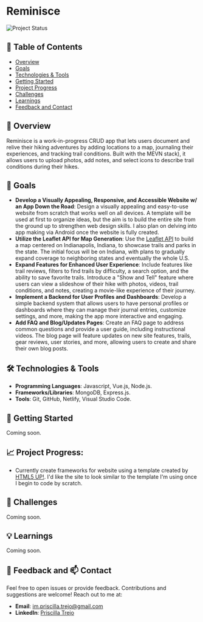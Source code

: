 # Reminisce

![Project Status](https://img.shields.io/badge/Status-WIP-orange)

## 📑 Table of Contents
- [Overview](#overview)
- [Goals](#goals)
- [Technologies & Tools](#technologies-&-tools)
- [Getting Started](#getting-started)
- [Project Progress](#project-progress)
- [Challenges](#challenges)
- [Learnings](#learnings)
- [Feedback and Contact](#feedback-and-contact)

## 📖 Overview

Reminisce is a work-in-progress CRUD app that lets users document and relive their hiking adventures by adding locations to a map, journaling their experiences, and tracking trail conditions. Built with the MEVN stack), it allows users to upload photos, add notes, and select icons to describe trail conditions during their hikes.

## 🎯 Goals

- **Develop a Visually Appealing, Responsive, and Accessible Website w/ an App Down the Road**: Design a visually appealing and easy-to-use website from scratch that works well on all devices. A template will be used at first to organize ideas, but the aim is to build the entire site from the ground up to strengthen web design skills. I also plan on delving into app making via Android once the website is fully created.
- **Utilize the Leaflet API for Map Generation**: Use the [Leaflet API](https://leafletjs.com/) to build a map centered on Indianapolis, Indiana, to showcase trails and parks in the state. The initial focus will be on Indiana, with plans to gradually expand coverage to neighboring states and eventually the whole U.S.
- **Expand Features for Enhanced User Experience**: Include features like trail reviews, filters to find trails by difficulty, a search option, and the ability to save favorite trails. Introduce a "Show and Tell" feature where users can view a slideshow of their hike with photos, videos, trail conditions, and notes, creating a movie-like experience of their journey.
- **Implement a Backend for User Profiles and Dashboards**: Develop a simple backend system that allows users to have personal profiles or dashboards where they can manage their journal entries, customize settings, and more, making the app more interactive and engaging.
- **Add FAQ and Blog/Updates Pages**: Create an FAQ page to address common questions and provide a user guide, including instructional videos. The blog page will feature updates on new site features, trails, gear reviews, user stories, and more, allowing users to create and share their own blog posts.

## 🛠️ Technologies & Tools

- **Programming Languages**: Javascript, Vue.js, Node.js.
- **Frameworks/Libraries**: MongoDB, Express.js.
- **Tools**: Git, GitHub, Netlify, Visual Studio Code.

## 🚀 Getting Started
Coming soon.

## 📈 Project Progress:
- Currently create frameworks for website using a template created by [HTML5 UP!](https://html5up.net/). I'd like the site to look similar to the template I'm using once I begin to code by scratch.

## 🤔 Challenges
Coming soon.

## 💡 Learnings
Coming soon.

## 💬 Feedback and 📫 Contact
Feel free to open issues or provide feedback. Contributions and suggestions are welcome! Reach out to me at:
- **Email**: [im.priscilla.trejo@gmail.com](mailto:im.priscilla.trejo@gmail.com)
- **LinkedIn**: [Priscilla Trejo](https://www.linkedin.com/in/priscillantrejo/)
